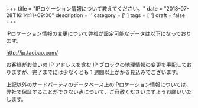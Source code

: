 +++
title = "IPロケーション情報について教えてください。"
date = "2018-07-28T16:14:11+09:00"
description = ''
category = ['']
tags = ['']
draft = false
+++

IPロケーション情報の変更について弊社が設定可能なデータは以下になっております。
 
http://ip.taobao.com/

お客様がお使いの IP アドレスを含む IP ブロックの地理情報の変更を手配しておりますが、完了までには少なくとも 1 週間以上かかる見込みでございます。
 
上記以外のサードパーティのデータベース上のIPロケーション情報については、弊社で保証することができない点について、ご容赦くださいますようお願いいたします。

